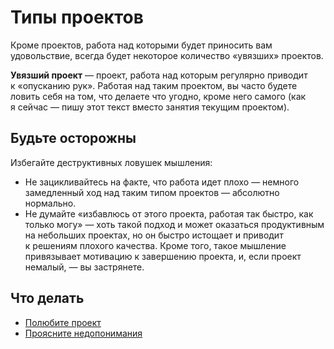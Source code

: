 # Типы проектов

Кроме проектов, работа над которыми будет приносить вам удовольствие, всегда будет некоторое количество &laquo;увязших&raquo; проектов.

**Увязший проект**&nbsp;&mdash; проект, работа над которым регулярно приводит к&nbsp;&laquo;опусканию рук&raquo;. Работая над таким проектом, вы&nbsp;часто будете ловить себя на&nbsp;том, что делаете что угодно, кроме него самого (как я&nbsp;сейчас&nbsp;&mdash; пишу этот текст вместо занятия текущим проектом).

## Будьте осторожны

Избегайте деструктивных ловушек мышления:

* Не&nbsp;зацикливайтесь на&nbsp;факте, что работа идет плохо&nbsp;&mdash; немного замедленный ход над таким типом проектов&nbsp;&mdash; абсолютно нормально.
* Не&nbsp;думайте &laquo;избавлюсь от&nbsp;этого проекта, работая так быстро, как только могу&raquo;&nbsp;&mdash; хоть такой подход и&nbsp;может оказаться продуктивным на&nbsp;небольших проектах, но&nbsp;он&nbsp;быстро истощает и&nbsp;приводит к&nbsp;решениям плохого качества. Кроме того, такое мышление привязывает мотивацию к&nbsp;завершению проекта, и, если проект немалый,&nbsp;&mdash; вы&nbsp;застрянете.

## Что делать

* [Полюбите проект](technique-love-the-project.md)
* [Проясните недопонимания](technique-resolve-misunderstanding.md)
